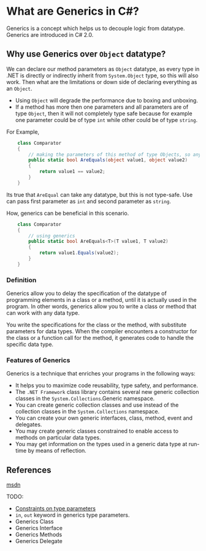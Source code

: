 # What are Generics in C#?
Generics is a concept which helps us to decouple logic from datatype.
Generics are introduced in C# 2.0. 

## Why use Generics over `Object` datatype?
We can declare our method parameters as `Object` datatype, as every type in .NET is directly or indirectly inherit from `System.Object` type, so this will also work. Then what are the limitations or down side of declaring everything as an `Object`.
 - Using `Object` will degrade the performance due to boxing and unboxing.
 - If a method has more then one parameters and all parameters are of type `Object`, then it will not completely type safe because for example one parameter could be of type `int` while other could be of type `string`.

For Example,

```csharp
    class Comparator
    {
        // making the parameters of this method of type Objects, so any type can be used.
        public static bool AreEquals(object value1, object value2)
        {
            return value1 == value2;
        }
    }
```

Its true that `AreEqual` can take any datatype, but this is not type-safe. Use can pass first parameter as `int` and second parameter as `string`.

How, generics can be beneficial in this scenario.

```csharp
    class Comparator
    {
        // using generics
        public static bool AreEquals<T>(T value1, T value2)
        {
            return value1.Equals(value2);
        }
    }
```

### Definition

 Generics allow you to delay the specification of the datatype of programming elements in a class or a method, until it is actually used in the program.
 In other words, generics allow you to write a class or method that can work with any data type.

 You write the specifications for the class or the method, with substitute parameters for data types.
 When the compiler encounters a constructor for the class or a function call for the method, it generates code to handle the specific data type. 

### Features of Generics

 Generics is a technique that enriches your programs in the following ways:

 - It helps you to maximize code reusability, type safety, and performance.
 - The `.NET Framework` class library contains several new generic collection classes in the `System.Collections`.Generic namespace.
 - You can create generic collection classes and use instead of the collection classes in the `System.Collections` namespace.
 - You can create your own generic interfaces, class, method, event and delegates.
 - You may create generic classes constrained to enable access to methods on particular data types.
 - You may get information on the types used in a generic data type at run-time by means of reflection.


## References
[msdn](https://docs.microsoft.com/en-us/dotnet/csharp/programming-guide/generics/)

TODO:
 * [Constraints on type parameters](https://docs.microsoft.com/en-us/dotnet/csharp/programming-guide/generics/constraints-on-type-parameters)
 * `in`, `out` keyword in generics type parameters.
 * Generics Class
 * Generics Interface
 * Generics Methods
 * Generics Delegate
